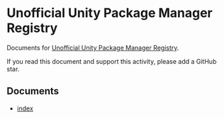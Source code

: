 # Unofficial Unity Package Manager Registry

Documents for [Unofficial Unity Package Manager Registry](https://docs.upm-registry.dev).

If you read this document and support this activity, please add a GitHub star.

## Documents

* [index](https://docs.upm-registry.dev)
